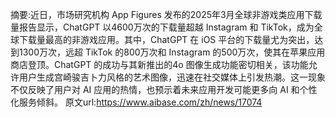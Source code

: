 摘要:近日，市场研究机构 App Figures 发布的2025年3月全球非游戏类应用下载量报告显示，ChatGPT 以4600万次的下载量超越 Instagram 和 TikTok，成为全球下载量最高的非游戏应用。其中，ChatGPT 在 iOS 平台的下载量尤为突出，达到1300万次，远超 TikTok 的800万次和 Instagram 的500万次，使其在苹果应用商店登顶。ChatGPT 的成功与其新推出的4o 图像生成功能密切相关，该功能允许用户生成宫崎骏吉卜力风格的艺术图像，迅速在社交媒体上引发热潮。这一现象不仅反映了用户对 AI 应用的热情，也预示着未来应用开发可能更多向 AI 和个性化服务倾斜。
原文url:https://www.aibase.com/zh/news/17074